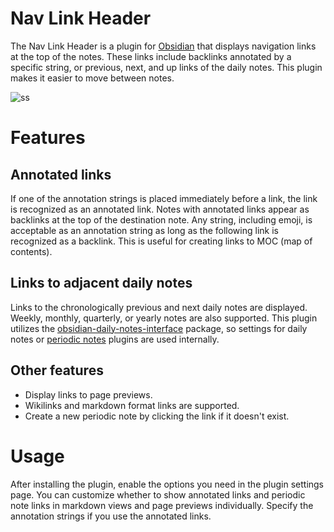 # Nav Link Header

The Nav Link Header is a plugin for [Obsidian](https://obsidian.md/) that displays navigation
links at the top of the notes. These links include
backlinks annotated by a specific string, or previous, next, and up links of the daily notes.
This plugin makes it easier to move between notes.

![ss](https://github.com/user-attachments/assets/c013ac61-d406-4457-ba9c-7a99ee3d669f)

# Features

## Annotated links

If one of the annotation strings is placed immediately before a link, the link is recognized as an annotated link.
Notes with annotated links appear as backlinks at the top of the destination note.
Any string, including emoji, is acceptable as an annotation string as long as the following link is recognized as a backlink.
This is useful for creating links to MOC (map of contents).

## Links to adjacent daily notes

Links to the chronologically previous and next daily notes are displayed.
Weekly, monthly, quarterly, or yearly notes are also supported.
This plugin utilizes the [obsidian-daily-notes-interface](https://github.com/liamcain/obsidian-daily-notes-interface/tree/main) package,
so settings for daily notes or [periodic notes](https://github.com/liamcain/obsidian-periodic-notes) plugins are used internally.

## Other features

- Display links to page previews.
- Wikilinks and markdown format links are supported.
- Create a new periodic note by clicking the link if it doesn't exist.

# Usage

After installing the plugin, enable the options you need in the plugin settings page.
You can customize whether to show annotated links and periodic note links in markdown views and page previews individually.
Specify the annotation strings if you use the annotated links.
